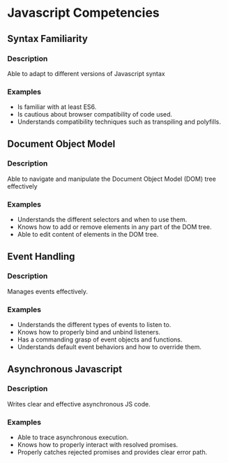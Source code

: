# Javascript Competencies

## Syntax Familiarity

### Description

Able to adapt to different versions of Javascript syntax

### Examples

- Is familiar with at least ES6.
- Is cautious about browser compatibility of code used.
- Understands compatibility techniques such as transpiling and polyfills.

## Document Object Model

### Description

Able to navigate and manipulate the Document Object Model (DOM) tree effectively

### Examples

- Understands the different selectors and when to use them.
- Knows how to add or remove elements in any part of the DOM tree.
- Able to edit content of elements in the DOM tree.

## Event Handling

### Description

Manages events effectively.

### Examples

- Understands the different types of events to listen to.
- Knows how to properly bind and unbind listeners.
- Has a commanding grasp of event objects and functions.
- Understands default event behaviors and how to override them.

## Asynchronous Javascript

### Description

Writes clear and effective asynchronous JS code.

### Examples

- Able to trace asynchronous execution.
- Knows how to properly interact with resolved promises.
- Properly catches rejected promises and provides clear error path.
